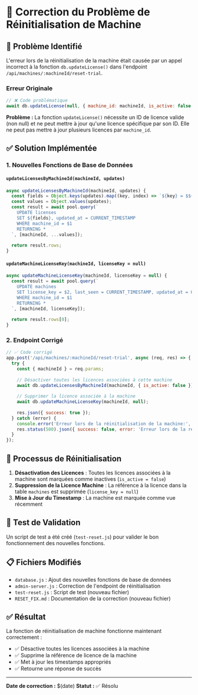 # 🔧 Correction du Problème de Réinitialisation de Machine

## 🐛 Problème Identifié

L'erreur lors de la réinitialisation de la machine était causée par un appel incorrect à la fonction `db.updateLicense()` dans l'endpoint `/api/machines/:machineId/reset-trial`.

### Erreur Originale
```javascript
// ❌ Code problématique
await db.updateLicense(null, { machine_id: machineId, is_active: false });
```

**Problème :** La fonction `updateLicense()` nécessite un ID de licence valide (non null) et ne peut mettre à jour qu'une licence spécifique par son ID. Elle ne peut pas mettre à jour plusieurs licences par `machine_id`.

## ✅ Solution Implémentée

### 1. Nouvelles Fonctions de Base de Données

#### `updateLicensesByMachineId(machineId, updates)`
```javascript
async updateLicensesByMachineId(machineId, updates) {
  const fields = Object.keys(updates).map((key, index) => `${key} = $${index + 2}`).join(', ');
  const values = Object.values(updates);
  const result = await pool.query(`
    UPDATE licenses 
    SET ${fields}, updated_at = CURRENT_TIMESTAMP
    WHERE machine_id = $1
    RETURNING *
  `, [machineId, ...values]);
  
  return result.rows;
}
```

#### `updateMachineLicenseKey(machineId, licenseKey = null)`
```javascript
async updateMachineLicenseKey(machineId, licenseKey = null) {
  const result = await pool.query(`
    UPDATE machines 
    SET license_key = $2, last_seen = CURRENT_TIMESTAMP, updated_at = CURRENT_TIMESTAMP
    WHERE machine_id = $1
    RETURNING *
  `, [machineId, licenseKey]);
  
  return result.rows[0];
}
```

### 2. Endpoint Corrigé

```javascript
// ✅ Code corrigé
app.post('/api/machines/:machineId/reset-trial', async (req, res) => {
  try {
    const { machineId } = req.params;
    
    // Désactiver toutes les licences associées à cette machine
    await db.updateLicensesByMachineId(machineId, { is_active: false });
    
    // Supprimer la licence associée à la machine
    await db.updateMachineLicenseKey(machineId, null);
    
    res.json({ success: true });
  } catch (error) {
    console.error('Erreur lors de la réinitialisation de la machine:', error);
    res.status(500).json({ success: false, error: 'Erreur lors de la réinitialisation de la machine' });
  }
});
```

## 🔄 Processus de Réinitialisation

1. **Désactivation des Licences** : Toutes les licences associées à la machine sont marquées comme inactives (`is_active = false`)
2. **Suppression de la Licence Machine** : La référence à la licence dans la table `machines` est supprimée (`license_key = null`)
3. **Mise à Jour du Timestamp** : La machine est marquée comme vue récemment

## 🧪 Test de Validation

Un script de test a été créé (`test-reset.js`) pour valider le bon fonctionnement des nouvelles fonctions.

## 📋 Fichiers Modifiés

- `database.js` : Ajout des nouvelles fonctions de base de données
- `admin-server.js` : Correction de l'endpoint de réinitialisation
- `test-reset.js` : Script de test (nouveau fichier)
- `RESET_FIX.md` : Documentation de la correction (nouveau fichier)

## ✅ Résultat

La fonction de réinitialisation de machine fonctionne maintenant correctement :
- ✅ Désactive toutes les licences associées à la machine
- ✅ Supprime la référence de licence de la machine
- ✅ Met à jour les timestamps appropriés
- ✅ Retourne une réponse de succès

---

**Date de correction :** $(date)
**Statut :** ✅ Résolu 